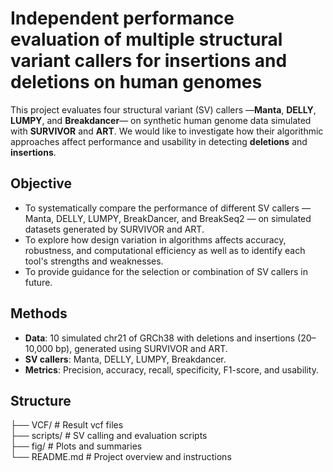 # Independent performance evaluation of multiple structural variant callers for insertions and deletions on human genomes

This project evaluates four structural variant (SV) callers —**Manta**, **DELLY**, **LUMPY**, and **Breakdancer**— on synthetic human genome data simulated with **SURVIVOR** and **ART**. We would like to investigate how their algorithmic approaches affect performance and usability in detecting **deletions** and **insertions**.

## Objective

- To systematically compare the performance of different SV callers — Manta, DELLY, LUMPY, BreakDancer, and BreakSeq2 — on simulated datasets generated by SURVIVOR and ART.   
- To explore how design variation in algorithms affects accuracy, robustness, and computational efficiency as well as to identify each tool's strengths and weaknesses.
- To provide guidance for the selection or combination of SV callers in future.

## Methods

- **Data**: 10 simulated chr21 of GRCh38 with deletions and insertions (20–10,000 bp), generated using SURVIVOR and ART.
- **SV callers**: Manta, DELLY, LUMPY, Breakdancer.
- **Metrics**: Precision, accuracy, recall, specificity, F1-score, and usability.

## Structure

├── VCF/         # Result vcf files  
├── scripts/     # SV calling and evaluation scripts  
├── fig/         # Plots and summaries  
└── README.md    # Project overview and instructions
